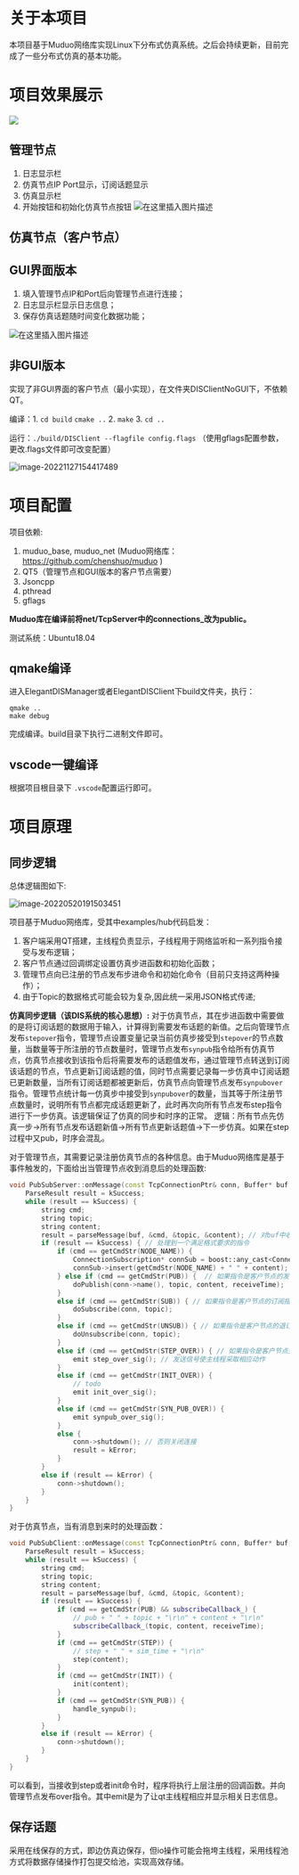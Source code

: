 # 关于本项目

本项目基于Muduo网络库实现Linux下分布式仿真系统。之后会持续更新，目前完成了一些分布式仿真的基本功能。

# 项目效果展示

![](./README.assets/DIS2.gif)

## 管理节点

1. 日志显示栏
2. 仿真节点IP Port显示，订阅话题显示
3. 仿真显示栏
4. 开始按钮和初始化仿真节点按钮
   ![在这里插入图片描述](README.assets/88335df957d7410fbfaa240c11820425.png)

## 仿真节点（客户节点）

## GUI界面版本

1. 填入管理节点IP和Port后向管理节点进行连接；
2. 日志显示栏显示日志信息；
3. 保存仿真话题随时间变化数据功能；

![在这里插入图片描述](README.assets/89326c5f108149988a9e75ad77db364f.png)

## 非GUI版本

实现了非GUI界面的客户节点（最小实现），在文件夹DISClientNoGUI下，不依赖QT。

编译：1. `cd build` `cmake ..`  2. `make` 3.  `cd ..`

运行：`./build/DISClient --flagfile config.flags` （使用gflags配置参数，更改.flags文件即可改变配置）

![image-20221127154417489](./README.assets/image-20221127154417489.png)

# 项目配置

项目依赖:

1. muduo_base, muduo_net (Muduo网络库：https://github.com/chenshuo/muduo )
2. QT5（管理节点和GUI版本的客户节点需要）
3. Jsoncpp
4. pthread
5. gflags

**Muduo库在编译前将net/TcpServer中的connections_改为public。**

测试系统：Ubuntu18.04

## qmake编译

进入ElegantDISManager或者ElegantDISClient下build文件夹，执行：

```shell
qmake .. 
make debug
```

完成编译。build目录下执行二进制文件即可。

## vscode一键编译

根据项目根目录下 `.vscode`配置运行即可。

# 项目原理

## 同步逻辑

总体逻辑图如下:

![image-20220520191503451](./README.assets/image-20220520191503451.png)

项目基于Muduo网络库，受其中examples/hub代码启发：

1. 客户端采用QT搭建，主线程负责显示，子线程用于网络监听和一系列指令接受与发布逻辑；
2. 客户节点通过回调绑定设置仿真步进函数和初始化函数；
3. 管理节点向已注册的节点发布步进命令和初始化命令（目前只支持这两种操作）；
3. 由于Topic的数据格式可能会较为复杂,因此统一采用JSON格式传递;

**仿真同步逻辑（该DIS系统的核心思想）:**
对于仿真节点，其在步进函数中需要做的是将订阅话题的数据用于输入，计算得到需要发布话题的新值。之后向管理节点发布`stepover`指令，管理节点设置变量记录当前仿真步接受到`stepover`的节点数量，当数量等于所注册的节点数量时，管理节点发布`synpub`指令给所有仿真节点，仿真节点接收到该指令后将需要发布的话题值发布，通过管理节点转送到订阅该话题的节点，节点更新订阅话题的值，同时节点需要记录每一步仿真中订阅话题已更新数量，当所有订阅话题都被更新后，仿真节点向管理节点发布`synpubover`指令。管理节点统计每一仿真步中接受到`synpubover`的数量，当其等于所注册节点数量时，说明所有节点都完成话题更新了，此时再次向所有节点发布step指令进行下一步仿真。该逻辑保证了仿真的同步和时序的正常。
逻辑：所有节点先仿真一步->所有节点发布话题新值->所有节点更新话题值->下一步仿真。如果在step过程中又pub，时序会混乱。

对于管理节点，其需要记录注册仿真节点的各种信息。由于Muduo网络库是基于事件触发的，下面给出当管理节点收到消息后的处理函数:

```Cpp
void PubSubServer::onMessage(const TcpConnectionPtr& conn, Buffer* buf, Timestamp receiveTime) {
    ParseResult result = kSuccess;
    while (result == kSuccess) { 
        string cmd;
        string topic;
        string content;
        result = parseMessage(buf, &cmd, &topic, &content); // 对buf中收到的字节流进行处理
        if (result == kSuccess) { // 处理到一个满足格式要求的指令
            if (cmd == getCmdStr(NODE_NAME)) {
                ConnectionSubscription* connSub = boost::any_cast<ConnectionSubscription>(conn->getMutableContext());
                connSub->insert(getCmdStr(NODE_NAME) + " " + content);
            } else if (cmd == getCmdStr(PUB)) {  // 如果指令是客户节点的发布指令
                doPublish(conn->name(), topic, content, receiveTime);
            }
            else if (cmd == getCmdStr(SUB)) { // 如果指令是客户节点的订阅指令
                doSubscribe(conn, topic);
            }
            else if (cmd == getCmdStr(UNSUB)) { // 如果指令是客户节点的退订指令
                doUnsubscribe(conn, topic);
            }
            else if (cmd == getCmdStr(STEP_OVER)) { // 如果指令是客户节点完成一步仿真指令
                emit step_over_sig(); // 发送信号使主线程采取相应动作
            }
            else if (cmd == getCmdStr(INIT_OVER)) {
                // todo
                emit init_over_sig();
            }
            else if (cmd == getCmdStr(SYN_PUB_OVER)) {
                emit synpub_over_sig();
            }
            else {
                conn->shutdown(); // 否则关闭连接
                result = kError;
            }
        }
        else if (result == kError) {
            conn->shutdown();
        }
    }
}
```

对于仿真节点，当有消息到来时的处理函数：

```Cpp
void PubSubClient::onMessage(const TcpConnectionPtr& conn, Buffer* buf, Timestamp receiveTime) {
    ParseResult result = kSuccess;
    while (result == kSuccess) {
        string cmd;
        string topic;
        string content;
        result = parseMessage(buf, &cmd, &topic, &content);
        if (result == kSuccess) {
            if (cmd == getCmdStr(PUB) && subscribeCallback_) {
                // pub + " " + topic + "\r\n" + content + "\r\n"
                subscribeCallback_(topic, content, receiveTime);
            }
            if (cmd == getCmdStr(STEP)) {
                // step + " " + sim_time + "\r\n"
                step(content);
            }
            if (cmd == getCmdStr(INIT)) {
                init(content);
            }
            if (cmd == getCmdStr(SYN_PUB)) {
                handle_synpub();
            }
        }
        else if (result == kError) {
            conn->shutdown();
        }
    }
}
```

可以看到，当接收到step或者init命令时，程序将执行上层注册的回调函数。并向管理节点发布over指令。其中emit是为了让qt主线程相应并显示相关日志信息。

## 保存话题

采用在线保存的方式，即边仿真边保存，但io操作可能会拖垮主线程，采用线程池方式将数据存储操作打包提交给池，实现高效存储。